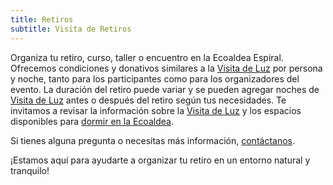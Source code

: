 ```yaml
---
title: Retiros
subtitle: Visita de Retiros
---
```


Organiza tu retiro, curso, taller o encuentro en la Ecoaldea Espiral.
Ofrecemos condiciones y donativos similares a la [Visita de Luz] por persona y noche,
tanto para los participantes como para los organizadores del evento.
La duración del retiro puede variar
y se pueden agregar noches de [Visita de Luz] antes o después del retiro
según tus necesidades.
Te invitamos a revisar la información sobre la [Visita de Luz]
y los espacios disponibles para [dormir en la Ecoaldea](../alojamiento.md).

Si tienes alguna pregunta o necesitas más información,
[contáctanos][contacto].

¡Estamos aquí para ayudarte a organizar tu retiro
en un entorno natural y tranquilo!

[Visita de Luz]: luz.md
[contacto]: ../contacto.md
